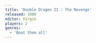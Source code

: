 ```yaml
---
title: 'Double Dragon II : The Revenge'
released: 1989
editor: Virgin
players: 2
genres:
  - 'Beat them all'
---
```

